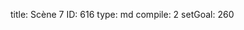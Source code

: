 title:          Scène 7
ID:             616
type:           md
compile:        2
setGoal:        260


